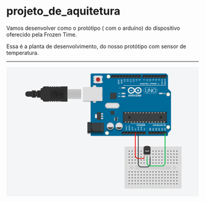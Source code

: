 # projeto_de_aquitetura
<p>Vamos desenvolver como o protótipo ( com o arduíno) do dispositivo oferecido pela Frozen Time.</p>
<p>Essa é a planta de desenvolvimento, do nosso protótipo com sensor de temperatura.</p>
<hr>
<img src="miniUno.png" alt="">
